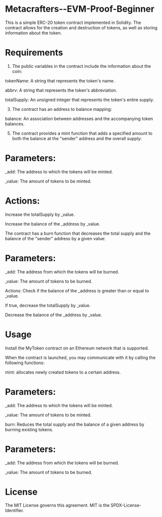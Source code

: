 # Metacrafters--EVM-Proof-Beginner
This is a simple ERC-20 token contract implemented in Solidity. The contract allows for the creation and destruction of tokens, as well as storing information about the token.

# Requirements
1. The public variables in the contract include the information about the coin:
   
tokenName: A string that represents the token's name.

abbrv: A string that represents the token's abbreviation.

totalSupply: An unsigned integer that represents the token's entire supply.

3. The contract has an address to balance mapping:
   
balance: An association between addresses and the accompanying token balances.

5. The contract provides a mint function that adds a specified amount to both the balance at the "sender" address and the overall supply:
   
# Parameters:
_add: The address to which the tokens will be minted.

_value: The amount of tokens to be minted.

# Actions:
Increase the totalSupply by _value.
 
Increase the balance of the _address by _value.

The contract has a burn function that decreases the total supply and the balance of the "sender" address by a given value:

# Parameters:
_add: The address from which the tokens will be burned.

_value: The amount of tokens to be burned.

Actions:
Check if the balance of the _address is greater than or equal to _value.

If true, decrease the totalSupply by _value.

Decrease the balance of the _address by _value.
# Usage
Install the MyToken contract on an Ethereum network that is supported.

When the contract is launched, you may communicate with it by calling the following functions:

mint: allocates newly created tokens to a certain address.

# Parameters:
_add: The address to which the tokens will be minted.

_value: The amount of tokens to be minted.

burn: Reduces the total supply and the balance of a given address by burning existing tokens.

# Parameters:
_add: The address from which the tokens will be burned.

_value: The amount of tokens to be burned.

# License
The MIT License governs this agreement. MIT is the SPDX-License-Identifier.
